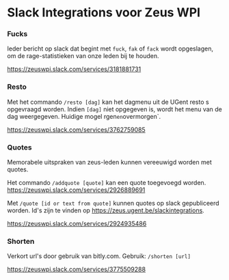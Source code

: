 # Slack Integrations voor Zeus WPI

### Fucks
Ieder bericht op slack dat begint met `fuck`, `fak` of `fack` wordt opgeslagen, om de rage-statistieken van onze leden bij te houden.

https://zeuswpi.slack.com/services/3181881731

### Resto
Met het commando `/resto [dag]` kan het dagmenu uit de UGent resto s opgevraagd worden. Indien `[dag]` niet opgegeven is, wordt het menu van de dag weergegeven. Huidige mogel
rgen` en `overmorgen`.

https://zeuswpi.slack.com/services/3762759085

### Quotes
Memorabele uitspraken van zeus-leden kunnen vereeuwigd worden met quotes.

Het commando `/addquote [quote]` kan een quote toegevoegd worden.
https://zeuswpi.slack.com/services/2926889691

Met `/quote [id or text from quote]` kunnen quotes op slack gepubliceerd worden.
Id's zijn te vinden op https://zeus.ugent.be/slackintegrations.

https://zeuswpi.slack.com/services/2924935486

### Shorten
Verkort url's door gebruik van bitly.com.
Gebruik: `/shorten [url]`

https://zeuswpi.slack.com/services/3775509288
